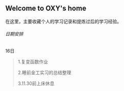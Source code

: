 ## Welcome to OXY's home

在这里，主要收藏个人的学习记录和提炼过后的学习经验。



###### 日期安排
16日

> 1.复变函数作业
>
> 2.睡前金工实习的总结整理
>
> 3.11.30前上床休息


